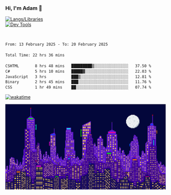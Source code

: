 ### Hi, I'm Adam 👋

[![Langs/Libraries](https://skillicons.dev/icons?i=cs,dotnet,js,css,html,sass,ts,jquery,bootstrap)](https://skillicons.dev)
<br/>
[![Dev Tools](https://skillicons.dev/icons?i=git,github,githubactions,visualstudio)](https://skillicons.dev)

<br/>

<!--START_SECTION:waka-->

```txt
From: 13 February 2025 - To: 20 February 2025

Total Time: 22 hrs 36 mins

CSHTML       8 hrs 48 mins   █████████▒░░░░░░░░░░░░░░░   37.50 %
C#           5 hrs 10 mins   █████▓░░░░░░░░░░░░░░░░░░░   22.03 %
JavaScript   3 hrs           ███▒░░░░░░░░░░░░░░░░░░░░░   12.81 %
Binary       2 hrs 45 mins   ███░░░░░░░░░░░░░░░░░░░░░░   11.76 %
CSS          1 hr 49 mins    ██░░░░░░░░░░░░░░░░░░░░░░░   07.74 %
```

<!--END_SECTION:waka-->

[![wakatime](https://wakatime.com/badge/user/2234bda2-efd3-47c5-8724-79108edfe9aa.svg)](https://wakatime.com/@2234bda2-efd3-47c5-8724-79108edfe9aa)

![Pixelated city at night](./media/city.gif)
